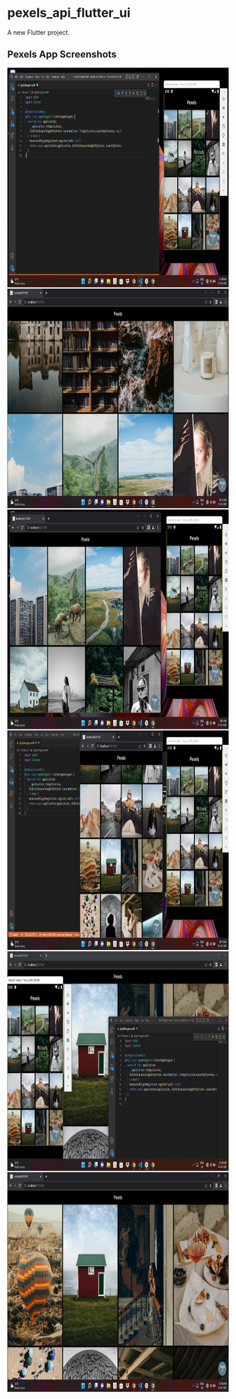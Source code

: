 # pexels_api_flutter_ui

A new Flutter project.

## Pexels App Screenshots


<div> 
    <img src="https://github.com/imCoderAditya/Pexels_Flutter_Ui/blob/Day1/assets/screenshots/Screenshot%20(7).png?raw=true"alt="loading..." width="1266" height="500">
    <img src="https://github.com/imCoderAditya/Pexels_Flutter_Ui/blob/Day1/assets/screenshots/Screenshot%20(9).png?raw=true" alt="loading..."        style="width:1266px;height:500px";>
    <img src="https://github.com/imCoderAditya/Pexels_Flutter_Ui/blob/Day1/assets/screenshots/Screenshot%20(8).png?raw=true" alt="loading..." width="1266" height="500">
    <img src="https://github.com/imCoderAditya/Pexels_Flutter_Ui/blob/Day1/assets/screenshots/Screenshot%20(11).png?raw=true" alt="loading..." width="1266" height="500">
    <img src="https://github.com/imCoderAditya/Pexels_Flutter_Ui/blob/Day1/assets/screenshots/Screenshot%20(5).png?raw=true" alt="loading..." width="1266" height="500>
    <img src="https://github.com/imCoderAditya/Pexels_Flutter_Ui/blob/Day1/assets/screenshots/Screenshot%20(10).png?raw=true" alt="loading..." width="1266" height="500">
    <img src="https://github.com/imCoderAditya/Pexels_Flutter_Ui/blob/Day1/assets/screenshots/Screenshot%20(6).png?raw=true"alt="loading..."width="1266" height="500">
 </div>

<!-- This project is a starting point for a Flutter application.

A few resources to get you started if this is your first Flutter project:

- [Lab: Write your first Flutter app](https://docs.flutter.dev/get-started/codelab)
- [Cookbook: Useful Flutter samples](https://docs.flutter.dev/cookbook)

For help getting started with Flutter development, view the
[online documentation](https://docs.flutter.dev/), which offers tutorials,
samples, guidance on mobile development, and a full API reference. -->

